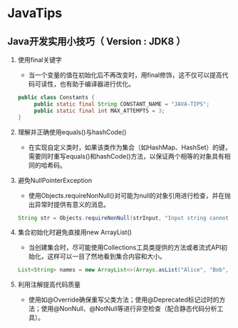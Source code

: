 # JavaTips
## Java开发实用小技巧（ Version : JDK8 ）

1. 使用final关键字
   - 当一个变量的值在初始化后不再改变时，用final修饰，这不仅可以提高代码可读性，也有助于编译器进行优化。
   ``` java
   public class Constants {
        public static final String CONSTANT_NAME = "JAVA-TIPS";
        public static final int MAX_ATTEMPTS = 3;
   }
   ```

2. 理解并正确使用equals()与hashCode()
   - 在实现自定义类时，如果该类作为集合（如HashMap、HashSet）的键，需要同时重写equals()和hashCode()方法，以保证两个相等的对象具有相同的哈希码。

3. 避免NullPointerException
   - 使用Objects.requireNonNull()对可能为null的对象引用进行检查，并在抛出异常时提供有意义的消息。
   ``` java
   String str = Objects.requireNonNull(strInput, "Input string cannot be null");
   ```

4. 集合初始化时避免直接用new ArrayList()
   - 当创建集合时，尽可能使用Collections工具类提供的方法或者流式API初始化，这样可以一目了然地看到集合内容和大小。
    ``` java
   List<String> names = new ArrayList<>(Arrays.asList("Alice", "Bob", "Jack"));
   ```

5. 利用注解提高代码质量
   - 使用如@Override确保重写父类方法；使用@Deprecated标记过时的方法；使用@NonNull、@NotNull等进行非空检查（配合静态代码分析工具）。
